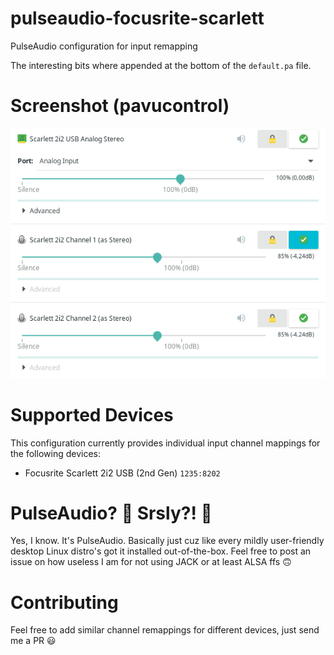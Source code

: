 # pulseaudio-focusrite-scarlett
PulseAudio configuration for input remapping

The interesting bits where appended at the bottom of the ``default.pa`` file.

# Screenshot (pavucontrol)
![Configuration for the Scarlett 2i2 USB Interface](/.images/scarlett.png)

# Supported Devices
This configuration currently provides individual input channel mappings for the following devices:
- Focusrite Scarlett 2i2 USB (2nd Gen) `1235:8202`

# PulseAudio? 💪 Srsly?! 👊
Yes, I know. It's PulseAudio. Basically just cuz like every mildly user-friendly desktop Linux distro's got it installed out-of-the-box. Feel free to post an issue on how useless I am for not using JACK or at least ALSA ffs 🙃

# Contributing
Feel free to add similar channel remappings for different devices, just send me a PR 😃
